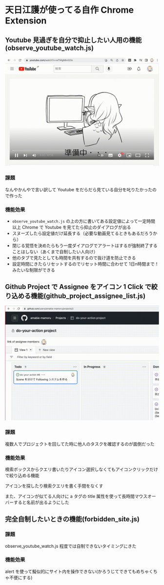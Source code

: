 # 天日江護が使ってる自作 Chrome Extension

## Youtube 見過ぎを自分で抑止したい人用の機能 (observe\_youtube\_watch.js)

![](./doc/images/observe-youtube-watch.gif)

### 課題

なんやかんやで言い訳して Youtube をだらだら見ている自分を叱りたかったので作った

### 機能効果

* `observe_youtube_watch.js` の上の方に書いてある設定値によって一定時間以上 Chrome で Youtube を見てたら抑止のダイアログが出る
* スヌーズしたら設定値だけ延長する（必要な動画見てるときもあるだろうから）
* 閉じる覚悟を決めたらもう一度ダイアログでアラートはするが強制終了することはしない（あくまで自制したい人向け）
* 他のタブで見たとしても時間を共有するので抜け道を防止できる
* 設定時間にきたらリセットするのでリセット時間に合わせて 1日n時間まで！みたいな制限ができる


## Github Project で Assignee をアイコン 1 Click で絞り込める機能(github\_project\_assignee\_list.js)

![](./doc/images/github-project-assignee-list.gif)

### 課題

複数人でプロジェクトを回してた時に他人のタスクを確認するのが面倒だった

### 機能効果

検索ボックスからクエリ書いたりアイコン選択しなくてもアイコンクリックだけで絞り込める機能

アイコンを探したり検索クエリを書く手間をなくす

また、アイコンが似てる人向けに a タグの title 属性を使って長時間マウスオーバーすると名前が出るようにした

## 完全自制したいときの機能(forbidden\_site.js)

### 課題

observe\_youtube\_watch.js 程度では自制できないタイミングにきた

### 機能効果

alert を使って擬似的にサイト内を操作できない(かろうじてできてもめちゃくちゃ不便にする)

